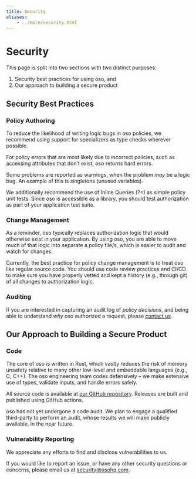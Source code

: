 ```yaml
---
title: Security
aliases: 
    - ../more/security.html
---
```


# Security

This page is split into two sections with two distinct purposes:
1. Security best practices for using oso, and
2. Our approach to building a secure product

## Security Best Practices

### Policy Authoring

To reduce the likelihood of writing logic bugs in oso policies, we
recommend using support for specializers as type checks
wherever possible.

For policy errors that are most likely due to incorrect policies, such as
accessing attributes that don’t exist, oso returns hard errors.

Some problems are reported as warnings, when the problem *may* be a logic
bug. An example of this is singletons (unused variables).

We additionally recommend the use of Inline Queries (?=) as simple policy unit
tests. Since oso is accessible as a library, you should test authorization as
part of your application test suite.

### Change Management

As a reminder, oso typically replaces authorization logic that would
otherwise exist in your application. By using oso, you are able to
move much of that logic into separate a policy file/s, which is easier to
audit and watch for changes.

Currently, the best practice for policy change management is to treat oso
like regular source code. You should use code review practices and CI/CD
to make sure you have properly vetted and kept a history (e.g., through git) of all changes to authorization logic.

### Auditing

If you are interested in capturing an audit log of *policy decisions*,
and being able to understand *why* oso authorized a request, please
[contact us](https://osohq.com/company/contact-us).

## Our Approach to Building a Secure Product

### Code

The core of oso is written in Rust, which vastly reduces the risk of memory
unsafety relative to many other low-level and embeddable languages (e.g., C, C++). The oso engineering team codes defensively – we make extensive use of types, validate inputs,
and handle errors safely.

All source code is available at [our GitHub repository](https://github.com/osohq/oso).
Releases are built and published using GitHub actions.

oso has not yet undergone a code audit. We plan to engage a qualified third-party to perform an audit,
whose results we will make publicly available, in the near future.

### Vulnerability Reporting

We appreciate any efforts to find and disclose vulnerabilities to us.

If you would like to report an issue, or have any other security questions or concerns, please email us at <a href="mailto:security@osohq.com">security@osohq.com</a>.
